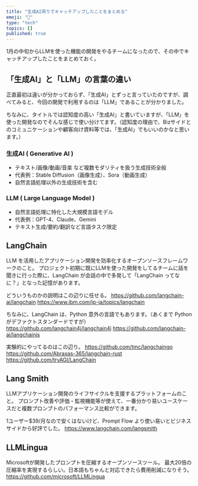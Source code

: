```yaml
---
title: "生成AI周りでキャッチアップしたことをまとめる"
emoji: "🎉"
type: "tech"
topics: []
published: true
---
```

1月の中旬からLLMを使った機能の開発をやるチームになったので、その中でキャッチアップしたことをまとめておく。

## 「生成AI」と「LLM」の言葉の違い
正直最初は違いが分かっておらず、「生成AI」とずっと言っていたのですが、調べてみると、今回の開発で利用するのは「LLM」であることが分かりました。

ちなみに、タイトルでは認知度の高い「生成AI」と書いていますが、「LLM」を使った開発なのでそんな感じで使い分けてます。（認知度の理由で、Bizサイドとのコミュニケーションや顧客向け資料等では、「生成AI」でもいいのかなと思います。）

### 生成AI ( Generative AI )
- テキスト/画像/動画/音楽 など複数モダリティを扱う生成技術全般
- 代表例：Stable Diffusion（画像生成）、Sora（動画生成）
- 自然言語処理以外の生成技術を含む

### LLM ( Large Language Model )
- 自然言語処理に特化した大規模言語モデル
- 代表例：GPT-4、Claude、Gemini
- テキスト生成/要約/翻訳など言語タスク限定

## LangChain
LLM を活用したアプリケーション開発を効率化するオープンソースフレームワークのこと。
プロジェクト初期に既にLLMを使った開発をしてるチームに話を聞きに行った際に、LangChain が会話の中で多発して「LangChain ってなに？」となった記憶があります。

どういうものかの説明はこの辺りに任せる。
https://github.com/langchain-ai/langchain
https://www.ibm.com/jp-ja/topics/langchain

ちなみに、LangChain は、Python 意外の言語でもあります。（あくまで Python がデファクトスタンダードですが）
https://github.com/langchain4j/langchain4j
https://github.com/langchain-ai/langchainjs

実験的にやってるのはこの辺り。
https://github.com/tmc/langchaingo
https://github.com/Abraxas-365/langchain-rust
https://github.com/tryAGI/LangChain

## Lang Smith
LLMアプリケーション開発のライフサイクルを支援するプラットフォームのこと。
プロンプト改善や評価・監視機能等が使えて、一番分かり易いユースケースだと複数プロンプトのパフォーマンス比較ができます。

1ユーザー$39/月なので安くはないけど、Prompt Flow より使い易いとビジネスサイドから好評でした。
https://www.langchain.com/langsmith

## LLMLingua
Microsoftが開発したプロンプトを圧縮するオープンソースツール。
最大20倍の圧縮率を実現するらしい。日本語もちゃんと対応できたら費用削減になりそう。
https://github.com/microsoft/LLMLingua